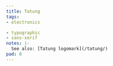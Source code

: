 ```yaml
---
title: Tatung
tags:
- electronics

- typographic
- sans-serif
notes: |-
  See also: [Tatung logomark](/tatung/)
pad: 0
---
```


